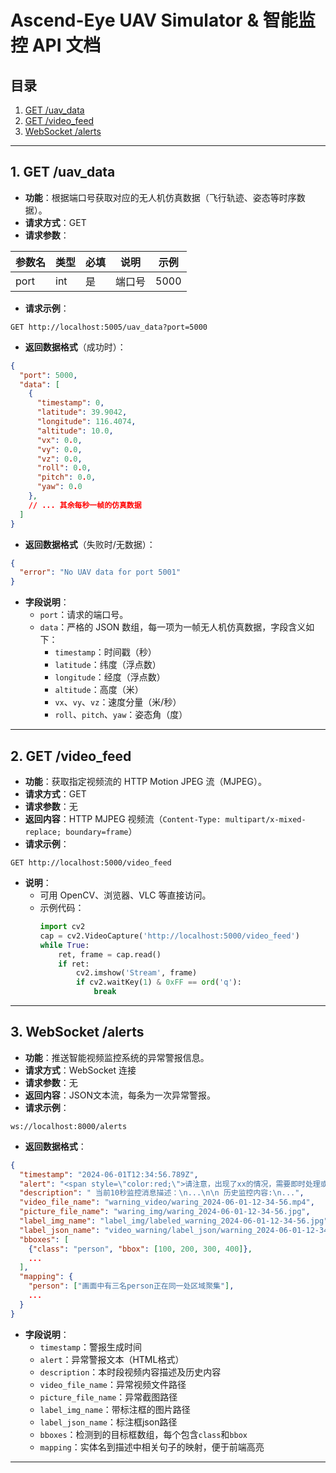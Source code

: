 # Ascend-Eye UAV Simulator & 智能监控 API 文档

## 目录

1. [GET /uav_data](#get-uav_data)
2. [GET /video_feed](#get-video_feed)
3. [WebSocket /alerts](#websocket-alerts)

---

## 1. GET /uav_data

- **功能**：根据端口号获取对应的无人机仿真数据（飞行轨迹、姿态等时序数据）。
- **请求方式**：GET
- **请求参数**：

| 参数名 | 类型 | 必填 | 说明   | 示例   |
|--------|------|------|--------|--------|
| port   | int  | 是   | 端口号 | 5000   |

- **请求示例**：

```
GET http://localhost:5005/uav_data?port=5000
```

- **返回数据格式**（成功时）：

```json
{
  "port": 5000,
  "data": [
    {
      "timestamp": 0,
      "latitude": 39.9042,
      "longitude": 116.4074,
      "altitude": 10.0,
      "vx": 0.0,
      "vy": 0.0,
      "vz": 0.0,
      "roll": 0.0,
      "pitch": 0.0,
      "yaw": 0.0
    },
    // ... 其余每秒一帧的仿真数据
  ]
}
```

- **返回数据格式**（失败时/无数据）：

```json
{
  "error": "No UAV data for port 5001"
}
```

- **字段说明**：
  - `port`：请求的端口号。
  - `data`：严格的 JSON 数组，每一项为一帧无人机仿真数据，字段含义如下：
    - `timestamp`：时间戳（秒）
    - `latitude`：纬度（浮点数）
    - `longitude`：经度（浮点数）
    - `altitude`：高度（米）
    - `vx`、`vy`、`vz`：速度分量（米/秒）
    - `roll`、`pitch`、`yaw`：姿态角（度）

---

## 2. GET /video_feed

- **功能**：获取指定视频流的 HTTP Motion JPEG 流（MJPEG）。
- **请求方式**：GET
- **请求参数**：无
- **返回内容**：HTTP MJPEG 视频流（`Content-Type: multipart/x-mixed-replace; boundary=frame`）
- **请求示例**：

```
GET http://localhost:5000/video_feed
```

- **说明**：
  - 可用 OpenCV、浏览器、VLC 等直接访问。
  - 示例代码：
    ```python
    import cv2
    cap = cv2.VideoCapture('http://localhost:5000/video_feed')
    while True:
        ret, frame = cap.read()
        if ret:
            cv2.imshow('Stream', frame)
            if cv2.waitKey(1) & 0xFF == ord('q'):
                break
    ```

---

## 3. WebSocket /alerts

- **功能**：推送智能视频监控系统的异常警报信息。
- **请求方式**：WebSocket 连接
- **请求参数**：无
- **返回内容**：JSON文本流，每条为一次异常警报。
- **请求示例**：

```
ws://localhost:8000/alerts
```

- **返回数据格式**：

```json
{
  "timestamp": "2024-06-01T12:34:56.789Z",
  "alert": "<span style=\"color:red;\">请注意，出现了xx的情况，需要即时处理或知晓。</span>",
  "description": " 当前10秒监控消息描述：\n...\n\n 历史监控内容:\n...",
  "video_file_name": "warning_video/waring_2024-06-01-12-34-56.mp4",
  "picture_file_name": "waring_img/waring_2024-06-01-12-34-56.jpg",
  "label_img_name": "label_img/labeled_warning_2024-06-01-12-34-56.jpg",
  "label_json_name": "video_warning/label_json/warning_2024-06-01-12-34-56.json",
  "bboxes": [
    {"class": "person", "bbox": [100, 200, 300, 400]},
    ...
  ],
  "mapping": {
    "person": ["画面中有三名person正在同一处区域聚集"],
    ...
  }
}
```

- **字段说明**：
  - `timestamp`：警报生成时间
  - `alert`：异常警报文本（HTML格式）
  - `description`：本时段视频内容描述及历史内容
  - `video_file_name`：异常视频文件路径
  - `picture_file_name`：异常截图路径
  - `label_img_name`：带标注框的图片路径
  - `label_json_name`：标注框json路径
  - `bboxes`：检测到的目标框数组，每个包含`class`和`bbox`
  - `mapping`：实体名到描述中相关句子的映射，便于前端高亮

--- 